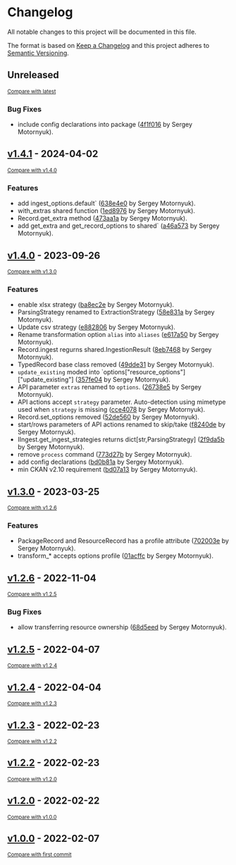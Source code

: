 # Changelog

All notable changes to this project will be documented in this file.

The format is based on [Keep a Changelog](http://keepachangelog.com/en/1.0.0/)
and this project adheres to [Semantic Versioning](http://semver.org/spec/v2.0.0.html).

<!-- insertion marker -->
## Unreleased

<small>[Compare with latest](https://github.com/DataShades/ckanext-ingest/compare/v1.4.1...HEAD)</small>

### Bug Fixes

- include config declarations into package ([4f1f016](https://github.com/DataShades/ckanext-ingest/commit/4f1f01613861e5b8085de9c5a1e8ddf0a576449e) by Sergey Motornyuk).

<!-- insertion marker -->
## [v1.4.1](https://github.com/DataShades/ckanext-ingest/releases/tag/v1.4.1) - 2024-04-02

<small>[Compare with v1.4.0](https://github.com/DataShades/ckanext-ingest/compare/v1.4.0...v1.4.1)</small>

### Features

- add ingest_options.default` ([638e4e0](https://github.com/DataShades/ckanext-ingest/commit/638e4e063d3dd4abcc9d342f127a78c2413fed09) by Sergey Motornyuk).
- with_extras shared function ([1ed8976](https://github.com/DataShades/ckanext-ingest/commit/1ed8976cbc4febb0061aaca417b23b9ecec9e92a) by Sergey Motornyuk).
- Record.get_extra method ([473aa1a](https://github.com/DataShades/ckanext-ingest/commit/473aa1a7b10f68d7118563342011528635ca9550) by Sergey Motornyuk).
- add get_extra and get_record_options to shared` ([a46a573](https://github.com/DataShades/ckanext-ingest/commit/a46a573855840643fbecdcdff8011ec3ee747670) by Sergey Motornyuk).

## [v1.4.0](https://github.com/DataShades/ckanext-ingest/releases/tag/v1.4.0) - 2023-09-26

<small>[Compare with v1.3.0](https://github.com/DataShades/ckanext-ingest/compare/v1.3.0...v1.4.0)</small>

### Features

- enable xlsx strategy ([ba8ec2e](https://github.com/DataShades/ckanext-ingest/commit/ba8ec2e85574adaf7d88dedf851a9c829da9b15d) by Sergey Motornyuk).
- ParsingStrategy renamed to ExtractionStrategy ([58e831a](https://github.com/DataShades/ckanext-ingest/commit/58e831a9580ec6dbdd1aad17cc42baa1eecd0f85) by Sergey Motornyuk).
- Update csv strategy ([e882806](https://github.com/DataShades/ckanext-ingest/commit/e8828067550ed905ee1ff197d12f4f71ce3e13c2) by Sergey Motornyuk).
- Rename transformation option `alias` into `aliases` ([e617a50](https://github.com/DataShades/ckanext-ingest/commit/e617a50e480612df46eaac17b9840f4d5f3996c4) by Sergey Motornyuk).
- Record.ingest regurns shared.IngestionResult ([8eb7468](https://github.com/DataShades/ckanext-ingest/commit/8eb7468a9c3d530b56126a561ecd3383ec147747) by Sergey Motornyuk).
- TypedRecord base class removed ([49dde31](https://github.com/DataShades/ckanext-ingest/commit/49dde31902bb0dddf6584e21ae2a49d1c6e846bc) by Sergey Motornyuk).
- `update_existing` moded into `options["resource_options"]["update_existing"] ([357fe04](https://github.com/DataShades/ckanext-ingest/commit/357fe040cb292079748137f27298e90e49cc2a0a) by Sergey Motornyuk).
- API parameter `extras` renamed to `options`. ([26738e5](https://github.com/DataShades/ckanext-ingest/commit/26738e5a5d5ee9681f18e1ebb18a4ef49f3b8b0b) by Sergey Motornyuk).
- API actions accept `strategy` parameter. Auto-detection using mimetype used when `strategy` is missing ([cce4078](https://github.com/DataShades/ckanext-ingest/commit/cce40780e4494ddf82584c6ac6a02355dc4be8d6) by Sergey Motornyuk).
- Record.set_options removed ([52de560](https://github.com/DataShades/ckanext-ingest/commit/52de560f8f4e79759a941efa16abffa5160756af) by Sergey Motornyuk).
- start/rows parameters of API actions renamed to skip/take ([f8240de](https://github.com/DataShades/ckanext-ingest/commit/f8240dec5ee812fcd0aec52dd6da26772ef277dc) by Sergey Motornyuk).
- IIngest.get_ingest_strategies returns dict[str,ParsingStrategy] ([2f9da5b](https://github.com/DataShades/ckanext-ingest/commit/2f9da5b716be5bfdb2cfddd5a48fb31f9598b31a) by Sergey Motornyuk).
- remove `process` command ([773d27b](https://github.com/DataShades/ckanext-ingest/commit/773d27ba0acdbb465b4467de5532bac47d610643) by Sergey Motornyuk).
- add config declarations ([bd0b81a](https://github.com/DataShades/ckanext-ingest/commit/bd0b81aeabed791e163b5ec0a87c636391c38112) by Sergey Motornyuk).
- min CKAN v2.10 requirement ([bd07a13](https://github.com/DataShades/ckanext-ingest/commit/bd07a13b37197c56ee16d37abe038030a78dc04b) by Sergey Motornyuk).

## [v1.3.0](https://github.com/DataShades/ckanext-ingest/releases/tag/v1.3.0) - 2023-03-25

<small>[Compare with v1.2.6](https://github.com/DataShades/ckanext-ingest/compare/v1.2.6...v1.3.0)</small>

### Features

- PackageRecord and ResourceRecord has a profile attribute ([702003e](https://github.com/DataShades/ckanext-ingest/commit/702003e2201c1c80f72fb55fb6da47632d3fafee) by Sergey Motornyuk).
- transform_* accepts options profile ([01acffc](https://github.com/DataShades/ckanext-ingest/commit/01acffc546abf51effad75e77bbd1db3d237996a) by Sergey Motornyuk).

## [v1.2.6](https://github.com/DataShades/ckanext-ingest/releases/tag/v1.2.6) - 2022-11-04

<small>[Compare with v1.2.5](https://github.com/DataShades/ckanext-ingest/compare/v1.2.5...v1.2.6)</small>

### Bug Fixes

- allow transferring resource ownership ([68d5eed](https://github.com/DataShades/ckanext-ingest/commit/68d5eed877981ade78f3e72dcf58ce1e7b0f37ea) by Sergey Motornyuk).

## [v1.2.5](https://github.com/DataShades/ckanext-ingest/releases/tag/v1.2.5) - 2022-04-07

<small>[Compare with v1.2.4](https://github.com/DataShades/ckanext-ingest/compare/v1.2.4...v1.2.5)</small>

## [v1.2.4](https://github.com/DataShades/ckanext-ingest/releases/tag/v1.2.4) - 2022-04-04

<small>[Compare with v1.2.3](https://github.com/DataShades/ckanext-ingest/compare/v1.2.3...v1.2.4)</small>

## [v1.2.3](https://github.com/DataShades/ckanext-ingest/releases/tag/v1.2.3) - 2022-02-23

<small>[Compare with v1.2.2](https://github.com/DataShades/ckanext-ingest/compare/v1.2.2...v1.2.3)</small>

## [v1.2.2](https://github.com/DataShades/ckanext-ingest/releases/tag/v1.2.2) - 2022-02-23

<small>[Compare with v1.2.0](https://github.com/DataShades/ckanext-ingest/compare/v1.2.0...v1.2.2)</small>

## [v1.2.0](https://github.com/DataShades/ckanext-ingest/releases/tag/v1.2.0) - 2022-02-22

<small>[Compare with v1.0.0](https://github.com/DataShades/ckanext-ingest/compare/v1.0.0...v1.2.0)</small>

## [v1.0.0](https://github.com/DataShades/ckanext-ingest/releases/tag/v1.0.0) - 2022-02-07

<small>[Compare with first commit](https://github.com/DataShades/ckanext-ingest/compare/5218fb4ae2e6c806e027ff44a5a17bd41377967c...v1.0.0)</small>
